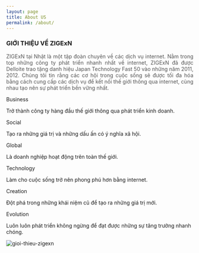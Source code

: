 ```yaml
---
layout: page
title: About US
permalink: /about/
---
```


<h3 class="about_title">GIỚI THIỆU VỀ ZIGExN</h3>
<p style="color: #545454;text-align: justify;">ZIGExN tại Nhật là một tập đoàn chuyên về các dịch vụ internet. Nằm trong top những công ty phát triển nhanh nhất về internet, ZIGExN đã được Delloite trao tặng danh hiệu Japan Technology Fast 50 vào những năm 2011, 2012. Chúng tôi tin rằng các cơ hội trong cuộc sống sẽ được tối đa hóa bằng cách cung cấp các dịch vụ để kết nối thế giới thông qua internet, cùng nhau tạo nên sự phát triển bền vững nhất.</p>

<div class="about_nav">
  <span class="business_title">Business</span>
  <p>Trở thành công ty hàng đầu thế giới thông qua phát triển kinh doanh.</p>

  <span class="social_title">Social</span>
  <p>Tạo ra những giá trị và những dấu ấn có ý nghĩa xã hội.</p>

  <span class="global_title">Global</span>
  <p>Là doanh nghiệp hoạt động trên toàn thế giới.</p>

  <span class="technology_title">Technology</span>
  <p>Làm cho cuộc sống trở nên phong phú hơn bằng internet.</p>

  <span class="creation_title">Creation</span>
  <p>Đột phá trong những khái niệm cũ để tạo ra những giá trị mới.</p>

  <span class="evolution_title">Evolution</span>
  <p>Luôn luôn phát triển không ngừng để đạt được những sự tăng trưởng nhanh chóng.</p>
</div>

<div class="img_about">
  <img src="http://zigexn.vn/assets/Entrepreneurship-8f5c6b8035a1e159823ccd1eff7bedd1.png" alt="gioi-thieu-zigexn">
</div>
